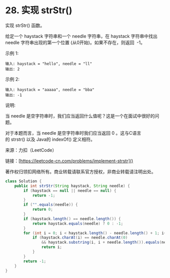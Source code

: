 # 28. 实现 strStr()

实现 strStr() 函数。

给定一个 haystack 字符串和一个 needle 字符串，在 haystack 字符串中找出 needle 字符串出现的第一个位置 (从0开始)。如果不存在，则返回  -1。

示例 1:

```
输入: haystack = "hello", needle = "ll"
输出: 2
```
示例 2:

```
输入: haystack = "aaaaa", needle = "bba"
输出: -1
```
说明:

当 needle 是空字符串时，我们应当返回什么值呢？这是一个在面试中很好的问题。

对于本题而言，当 needle 是空字符串时我们应当返回 0 。这与C语言的 strstr() 以及 Java的 indexOf() 定义相符。

来源：力扣（LeetCode）

链接：[https://leetcode-cn.com/problems/implement-strstr]()

著作权归领扣网络所有。商业转载请联系官方授权，非商业转载请注明出处。

```java
class Solution {
    public int strStr(String haystack, String needle) {
        if (haystack == null || needle == null) {
            return -1;
        }
        if ("".equals(needle)) {
            return 0;
        }
        if (haystack.length() == needle.length()) {
            return haystack.equals(needle) ? 0 : -1;
        }
        for (int i = 0; i < haystack.length() - needle.length() + 1; i++) {
            if (haystack.charAt(i) == needle.charAt(0) 
                && haystack.substring(i, i + needle.length()).equals(needle)) {
                return i;
            }
        } 
        return -1;
    }
}
```